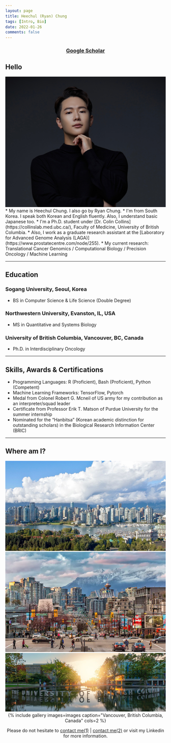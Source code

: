 ```yaml
---
layout: page
title: Heechul (Ryan) Chung
tags: [Intro, Bio]
date: 2022-01-26
comments: false
---
```

    
### <center><a href="https://scholar.google.com/citations?user=vC39wXAAAAAJ&hl=ko"><b>Google Scholar</b></a></center>

## Hello
<img src="/assets/img/Ryan1.jpeg">
* My name is Heechul Chung. I also go by Ryan Chung.
* I'm from South Korea. I speak both Korean and English fluently. Also, I understand basic Japanese too.
* I'm a Ph.D. student under [Dr. Colin Collins](https://collinslab.med.ubc.ca/), Faculty of Medicine, University of British Columbia.
* Also, I work as a graduate research assistant at the [Laboratory for Advanced Genome Analysis (LAGA)](https://www.prostatecentre.com/node/255).
* My current research: Translational Cancer Genomics / Computational Biology / Precision Oncology / Machine Learning

---

## Education
### Sogang University, Seoul, Korea
* BS in Computer Science & Life Science (Double Degree)

### Northwestern University, Evanston, IL, USA
* MS in Quantitative and Systems Biology

### University of British Columbia, Vancouver, BC, Canada
* Ph.D. in Interdisciplinary Oncology

---

## Skills, Awards & Certifications
* Programming Languages: R (Proficient), Bash (Proficient), Python (Competent)
* Machine Learning Frameworks: TensorFlow, Pytorch
* Medal from Colonel Robert G. Mcneil of US army for my contribution as an interpreter/squad leader
* Certificate from Professor Erik T. Matson of Purdue University for the summer internship
* Nominated for the “Hanbitsa” (Korean academic distinction for outstanding scholars) in the Biological Research Information Center (BRIC)

---

## Where am I?

<img src="/assets/img/Vancouver.1.jpeg">
<img src="/assets/img/Vancouver2.jpeg">
<img src="/assets/img/ubc.jpeg">
<center>{% include gallery images=images caption="Vancouver, British Columbia, Canada" cols=2 %}<center>


Please do not hesitate to <a href="mailto:{{ heechulrchung@gmail.com }}=">contact me(1)</a> | <a href="mailto:{{ rhcchung@student.ubc.ca }}=">contact me(2)</a> or visit my Linkedin for more information. 
      

